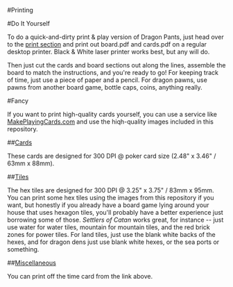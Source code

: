 #Printing

#Do It Yourself

To do a quick-and-dirty print & play version of Dragon Pants, just head over to the [print section](https://github.com/larsiusprime/boardgames/tree/master/dragon_pants/print)
and print out board.pdf and cards.pdf on a regular desktop printer. Black & White laser printer works best, but any will do.

Then just cut the cards and board sections out along the lines, assemble the board to match the instructions, and you're ready to go! For keeping track of time, just use a piece of paper and a pencil. For dragon pawns, use pawns from another board game, bottle caps, coins, anything really.

#Fancy

If you want to print high-quality cards yourself, you can use a service like [MakePlayingCards.com](http://www.makeplayingcards.com/) and use the hiqh-quality images included in this repository.

##[Cards](https://github.com/larsiusprime/boardgames/tree/master/dragon_pants/print/cards)

These cards are designed for 300 DPI @ poker card size (2.48" x 3.46" / 63mm x 88mm).

##[Tiles](https://github.com/larsiusprime/boardgames/tree/master/dragon_pants/print/tiles)

The hex tiles are designed for 300 DPI @ 3.25" x 3.75" / 83mm x 95mm. You can print some hex tiles using the images from this repository if you want, but honestly if you already have a board game lying around your house that uses hexagon tiles, you'll probably have a better experience just borrowing some of those. *Settlers of Catan* works great, for instance -- just use water for water tiles, mountain for mountain tiles, and the red brick zones for power tiles. For land tiles, just use the blank white backs of the hexes, and for dragon dens just use blank white hexes, or the sea ports or something.

##[Miscellaneous](https://github.com/larsiusprime/boardgames/tree/master/dragon_pants/print/misc)

You can print off the time card from the link above.
